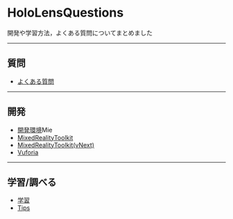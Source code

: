 # HoloLensQuestions
開発や学習方法，よくある質問についてまとめました

---
## 質問
- [よくある質問](https://github.com/tattichan/HoloLensQuestions/blob/master/HoloLens.markdown)

---
## 開発
- [開発環境](https://github.com/tattichan/HoloLensQuestions/blob/master/Development.markdown)Mie
- [MixedRealityToolkit](https://github.com/tattichan/HoloLensQuestions/blob/master/MixedRealityToolkit.markdown)
- [MixedRealityToolkit(vNext)](https://github.com/tattichan/HoloLensQuestions/blob/master/vNext.markdown)
- [Vuforia](https://github.com/tattichan/HoloLensQuestions/blob/master/Vuforia.markdown)
---

## 学習/調べる
- [学習](https://github.com/tattichan/HoloLensQuestions/blob/master/Learning.markdown)
- [Tips](https://github.com/tattichan/HoloLensQuestions/blob/master/Tips.markdown)
